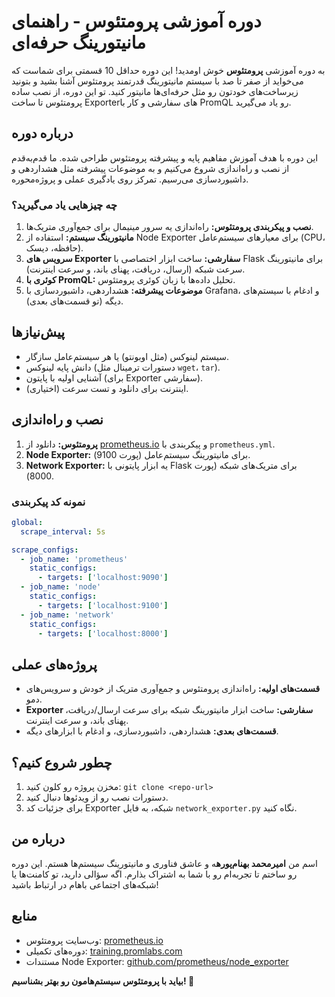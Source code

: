 # دوره آموزشی پرومتئوس - راهنمای مانیتورینگ حرفه‌ای


به دوره آموزشی **پرومتئوس** خوش اومدید! این دوره حداقل 10 قسمتی برای شماست که می‌خواید از صفر تا صد با سیستم مانیتورینگ قدرتمند پرومتئوس آشنا بشید و بتونید زیرساخت‌های خودتون رو مثل حرفه‌ای‌ها مانیتور کنید. تو این دوره، از نصب ساده پرومتئوس تا ساخت Exporterهای سفارشی و کار با PromQL رو یاد می‌گیرید.

## درباره دوره
این دوره با هدف آموزش مفاهیم پایه و پیشرفته پرومتئوس طراحی شده. ما قدم‌به‌قدم از نصب و راه‌اندازی شروع می‌کنیم و به موضوعات پیشرفته مثل هشداردهی و داشبوردسازی می‌رسیم. تمرکز روی یادگیری عملی و پروژه‌محوره.

### چه چیزهایی یاد می‌گیرید؟
1. **نصب و پیکربندی پرومتئوس:** راه‌اندازی یه سرور مینیمال برای جمع‌آوری متریک‌ها.
2. **مانیتورینگ سیستم:** استفاده از Node Exporter برای معیارهای سیستم‌عامل (CPU، حافظه، دیسک).
3. **سرویس های Exporter سفارشی:** ساخت ابزار اختصاصی با Flask برای مانیتورینگ سرعت شبکه (ارسال، دریافت، پهنای باند، و سرعت اینترنت).
4. **کوئری با PromQL:** تحلیل داده‌ها با زبان کوئری پرومتئوس.
5. **موضوعات پیشرفته:** هشداردهی، داشبوردسازی با Grafana، و ادغام با سیستم‌های دیگه (تو قسمت‌های بعدی).

## پیش‌نیازها
- سیستم لینوکس (مثل اوبونتو) یا هر سیستم‌عامل سازگار.
- دانش پایه لینوکس (دستورات ترمینال مثل `wget`، `tar`).
- آشنایی اولیه با پایتون (برای Exporter سفارشی).
- اینترنت برای دانلود و تست سرعت (اختیاری).

## نصب و راه‌اندازی
1. **پرومتئوس:** دانلود از [prometheus.io](https://prometheus.io) و پیکربندی با `prometheus.yml`.
2. **Node Exporter:** برای مانیتورینگ سیستم‌عامل (پورت 9100).
3. **Network Exporter:** یه ابزار پایتونی با Flask برای متریک‌های شبکه (پورت 8000).

### نمونه کد پیکربندی
```yaml
global:
  scrape_interval: 5s

scrape_configs:
  - job_name: 'prometheus'
    static_configs:
      - targets: ['localhost:9090']
  - job_name: 'node'
    static_configs:
      - targets: ['localhost:9100']
  - job_name: 'network'
    static_configs:
      - targets: ['localhost:8000']
```

## پروژه‌های عملی
- **قسمت‌های اولیه:** راه‌اندازی پرومتئوس و جمع‌آوری متریک از خودش و سرویس‌های دمو.
- **Exporter سفارشی:** ساخت ابزار مانیتورینگ شبکه برای سرعت ارسال/دریافت، پهنای باند، و سرعت اینترنت.
- **قسمت‌های بعدی:** هشداردهی، داشبوردسازی، و ادغام با ابزارهای دیگه.

## چطور شروع کنیم؟
1. مخزن پروژه رو کلون کنید: `git clone <repo-url>`
2. دستورات نصب رو از ویدئوها دنبال کنید.
3. برای جزئیات کد Exporter شبکه، به فایل `network_exporter.py` نگاه کنید.

## درباره من
اسم من **امیرمحمد بهنام‌پوره**ه و عاشق فناوری و مانیتورینگ سیستم‌ها هستم. این دوره رو ساختم تا تجربه‌ام رو با شما به اشتراک بذارم. اگه سؤالی دارید، تو کامنت‌ها یا شبکه‌های اجتماعی باهام در ارتباط باشید!

## منابع
- وب‌سایت پرومتئوس: [prometheus.io](https://prometheus.io)
- دوره‌های تکمیلی: [training.promlabs.com](https://training.promlabs.com)
- مستندات Node Exporter: [github.com/prometheus/node_exporter](https://github.com/prometheus/node_exporter)

**بیاید با پرومتئوس سیستم‌هامون رو بهتر بشناسیم! 🚀**
